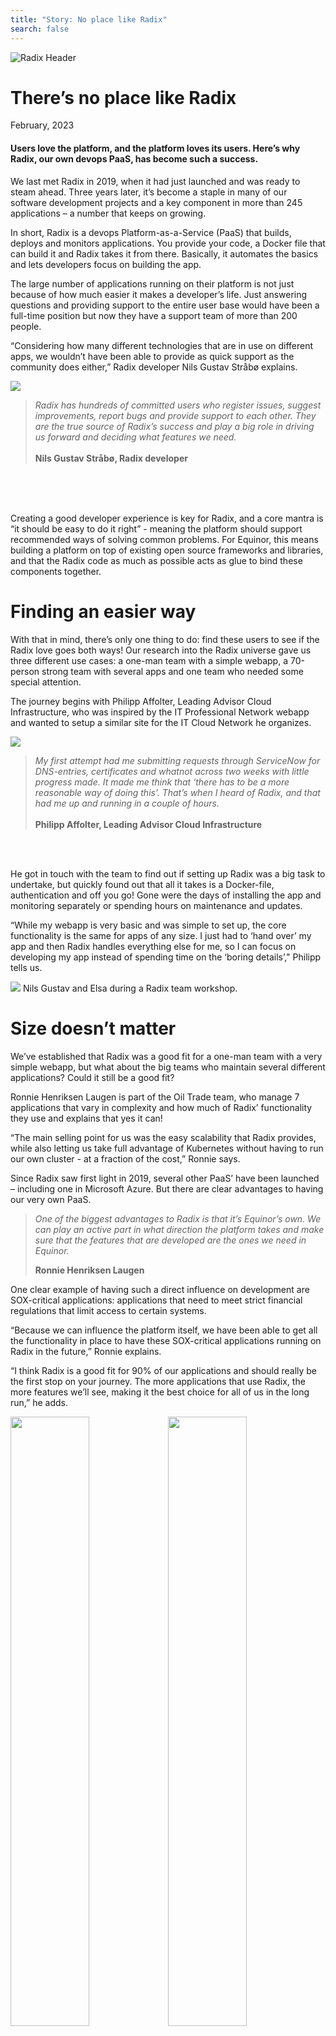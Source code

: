 ```yaml
---
title: "Story: No place like Radix"
search: false
---
```


![Radix Header](./images/header-radix.jpeg)

<h1 class="main-heading centered">There’s no place like Radix</h1>

<p class="caption centered">February, 2023</p>

#### Users love the platform, and the platform loves its users. Here’s why Radix, our own devops PaaS, has become such a success.

We last met Radix in 2019, when it had just launched and was ready to steam ahead. Three years later, it’s become a staple in many of our software development projects and a key component in more than 245 applications – a number that keeps on growing.

In short, Radix is a devops Platform-as-a-Service (PaaS) that builds, deploys and monitors applications. You provide your code, a Docker file that can build it and Radix takes it from there. Basically, it automates the basics and lets developers focus on building the app.

The large number of applications running on their platform is not just because of how much easier it makes a developer’s life. Just answering questions and providing support to the entire user base would have been a full-time position but now they have a support team of more than 200 people.

“Considering how many different technologies that are in use on different apps, we wouldn’t have been able to provide as quick support as the community does either,” Radix developer Nils Gustav Stråbø explains.

<img src="./images/faces/nils.jpeg" class="face-left"/>

>*Radix has hundreds of committed users who register issues, suggest improvements, report bugs and provide support to each other. They are the true source of Radix’s success and play a big role in driving us forward and deciding what features we need.*<br/>
><br/>
>**Nils Gustav Stråbø, Radix developer**
<br/>
<br/>
<br/>

Creating a good developer experience is key for Radix, and a core mantra is “it should be easy to do it right” - meaning the platform should support recommended ways of solving common problems. For Equinor, this means building a platform on top of existing open source frameworks and libraries, and that the Radix code as much as possible acts as glue to bind these components together.

# Finding an easier way

With that in mind, there’s only one thing to do: find these users to see if the Radix love goes both ways! Our research into the Radix universe gave us three different use cases: a one-man team with a simple webapp, a 70-person strong team with several apps and one team who needed some special attention.

The journey begins with Philipp Affolter, Leading Advisor Cloud Infrastructure, who was inspired by the IT Professional Network webapp and wanted to setup a similar site for the IT Cloud Network he organizes.

<img src="./images/faces/philipp.jpeg" class="face-right"/>

>*My first attempt had me submitting requests through ServiceNow for DNS-entries, certificates and whatnot across two weeks with little progress made. It made me think that ‘there has to be a more reasonable way of doing this’. That’s when I heard of Radix, and that had me up and running in a couple of hours.*<br/>
><br/>
>**Philipp Affolter, Leading Advisor Cloud Infrastructure**
<br/>
<br/>

He got in touch with the team to find out if setting up Radix was a big task to undertake, but quickly found out that all it takes is a Docker-file, authentication and off you go! Gone were the days of installing the app and monitoring separately or spending hours on maintenance and updates.

“While my webapp is very basic and was simple to set up, the core functionality is the same for apps of any size. I just had to ‘hand over’ my app and then Radix handles everything else for me, so I can focus on developing my app instead of spending time on the ‘boring details’," Philipp tells us.

<img src="./images/nils_elsa.jpeg" />
<span class="caption">Nils Gustav and Elsa during a Radix team workshop.</span>

# Size doesn’t matter

We’ve established that Radix was a good fit for a one-man team with a very simple webapp, but what about the big teams who maintain several different applications? Could it still be a good fit?

Ronnie Henriksen Laugen is part of the Oil Trade team, who manage 7 applications that vary in complexity and how much of Radix’ functionality they use and explains that yes it can!

“The main selling point for us was the easy scalability that Radix provides, while also letting us take full advantage of Kubernetes without having to run our own cluster - at a fraction of the cost,” Ronnie says.

Since Radix saw first light in 2019, several other PaaS’ have been launched – including one in Microsoft Azure. But there are clear advantages to having our very own PaaS.

>*One of the biggest advantages to Radix is that it’s Equinor’s own. We can play an active part in what direction the platform takes and make sure that the features that are developed are the ones we need in Equinor.*
>
>**Ronnie Henriksen Laugen**

One clear example of having such a direct influence on development are SOX-critical applications: applications that need to meet strict financial regulations that limit access to certain systems.

“Because we can influence the platform itself, we have been able to get all the functionality in place to have these SOX-critical applications running on Radix in the future,” Ronnie explains.

“I think Radix is a good fit for 90% of our applications and should really be the first stop on your journey. The more applications that use Radix, the more features we’ll see, making it the best choice for all of us in the long run,” he adds.

<img src="./images/sergey2.jpeg" style="width:50%"/><img src="./images/anneli2.jpeg" style="width:50%"/>
<span class="caption-narrow">The current Radix team took over in 2020, and Sergey has been part of the group since then.</span>
<span class="caption-narrow">Anneli works part-time as a Radix developer during her university studies.</span>

# Dealing with special requests

So, Radix is a good match for applications both big and small, but what about the ones that need a little special care and solutions? To answer that question, we turn to Nils Magne Lunde, team lead for the ‘Heap Purple’ team that deals with all things technical for equinor.com.

They went down the Radix route for two simple reasons. Number one being it’s a pre-approved solution, greatly reducing the need for any bureaucracy, and reason number two being it’s developed in-house – meaning help is right around the corner

>*Once we got everything up and running, we did face some challenges both in terms of performance and the tech that we use. But because Radix is so flexible, we were able to move the build-environments out of Radix and into GitHub repos. This flexibility meant we could do things exactly like we needed.*
>
>**Nils Magne Lunde**

One of the reasons why they needed to take the build process out of Radix was due to how they work with rollbacks and updates. While all Radix apps have promotion and rollback functionality, the Heap Purple team’s needs were a bit different.

“All Radix apps can promote from one environment to another, but what makes our case special is that we have separate containers for both the different sites and environments. For that reason, we could not use the built-in Radix functionality," Nils Magne tells us.

<img src="./images/nils2.jpeg" />
<span class="caption">A moment of concentration during a Radix workshop.</span>

Pairing this together with more than 12 websites and 24 containers per environment running at once, you need to be sure that you’re deploying the right update to the right site - at the right time.

"We can’t roll equinor.com back to a previous version of Equinor Japan for example,” Nils Magne says.

“We also had to be sure that if some of the other apps had an issue or went down that it wouldn’t affect us – or the other way around. There are also extra security layers specifically for us that we had to be sure wouldn’t negatively affect any of the other apps,” he adds.

<img src="./images/magnus_svein.jpeg" style="width:50%"/><img src="./images/sondre2.jpeg" style="width:50%"/>
<span class="caption-narrow">Team workshops aren’t all work – they're also an excellent opportunity to get together with your colleagues.</span>
<span class="caption-narrow">Sondre spends his time as a developer on Radix. </span>

# Security and cutting-edge tech

We’ve heard what the users think, but what about the Radix team themselves? For Magnus Longva, who joined the team in 2021, it was almost like a dream come true. He’d seen first-hand the problems developers faced when moving to the cloud and was hoping to be able to work on a platform project that reduced those very bottlenecks.

<img src="./images/faces/magnus.jpeg" class="face-left"/>

>*Working on Radix means helping to make the cloud journey easier and better for developers, while working with cutting edge technology in the largest company in Norway. To me, that’s an excellent combo.*<br/>
><br/>
>**Magnus Longva, Radix developer**
<br/>
<br/>
<br/>
<br/>

He tells us that this strong community of users makes the work feel much more meaningful. Magnus works with infrastructure and has a special place in his developer heart for security issues – and working on Radix means being able to better security for more than just a single app.

“Ultimately, it’s the developers on each app’s responsibility to make sure they create secure code, but we make it hard to commit certain infrastructure pitfalls by providing opinionated defaults. Since we have so many applications running on Radix, the work we do has the potential to make a real impact,” Magnus explains.

<img src="./images/svein2.jpeg" style="width:50%"/><img src="./images/sergey3.jpeg" style="width:50%"/>
<span class="caption-narrow">Svein-Petter is ready to tackle whatever problems come the team’s way during the workshop...</span>
<span class="caption-narrow">...just like the rest of the 9-person strong team.</span>

# A dynamic day to day

Not only does the work they do have a real impact, but they get to work with modern technologies that are constantly evolving. This makes for quite a dynamic day-to-day, Sergey Smolnikov tells us:

<img src="./images/sergey4.jpeg" class="face-right"/>

> *We get work with so many different technologies that are always changing - together with so many different, talented developers, and we’re always learning something new. This dynamic aspect, together with how fast we deliver new, usable features to our users, are my two favorite parts of being on the team.*<br/>
><br/>
>**Sergey Smolnikov**
<br/>
<br/>

This way of working, with a platform providing a way of solving a variety of tasks for different applications, he believes is the way forward – especially when there is such a low threshold to join and a lot of documentation readily available.

“It's a little like Lego, all your team has to do is to develop some small, specific bricks that connect your creation to the big infrastructure that Radix provides – and off you go,” Sergey says.

Working as a fullstack-developer, Sergey has been part of the team since they replaced the first team and took over the project back in 2020. A team that deserves a proper tip of the hat, he says:

“The previous team did a great job when they built Radix, and I really like the choices they made in technology and how they designed it. The work they did has made it easy for us to keep working and improving,” Sergey explains.

We should probably try to wrap this up with a paragraph or two about what’s in store for the future of Radix but seeing how quickly they develop new features we’d be at risk of being outdated by the time you’re reading this. So, we won’t!

Instead, we’d recommend you meet the community on Slack or read up on their documentation – before coming back to Loop for a new story from our software development community.

Until then, stay safe and take care!

<h1 class="centered">Meet the team</h1>

<div class="image-row">
    <div class="image-cell">
        <img src="./images/faces/elsa.jpeg" class="face-round"/>
        Elsa Mäyrä Irgens
    </div>
    <div class="image-cell">
        <img src="./images/faces/magnus.jpeg" class="face-round"/>
        Magnus Longva
    </div>
    <div class="image-cell">
        <img src="./images/faces/nils.jpeg" class="face-round"/>
        Nils Gustav Stråbø
    </div>
</div>

<div class="image-row">
    <div class="image-cell">
        <img src="./images/faces/sergey.jpeg" class="face-round"/>
        Sergey Smolnikov
    </div>
    <div class="image-cell">
        <img src="./images/faces/anneli.jpeg" class="face-round"/>
        Anneli Walla Aune
    </div>
    <div class="image-cell">
        <img src="./images/faces/svein.jpeg" class="face-round"/>
        Svein-Petter Johnsen
    </div>
</div>

<div class="image-row">
    <div class="image-cell">
        <img src="./images/faces/sondre.jpeg" class="face-round"/>
        Sondre Sjølyst
    </div>
    <div class="image-cell">
        <img src="./images/faces/fredrik.jpeg" class="face-round"/>
        Fredrik Hatletvedt
    </div>
    <div class="image-cell">
        <img src="./images/faces/oyvind.jpeg" class="face-round"/>
        Øyvind Rønne
    </div>
</div>